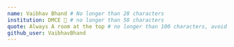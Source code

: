 ```yaml
---
name: Vaibhav Bhand # No longer than 28 characters
institution: DMCE 🚩 # no longer than 58 characters
quote: Always A room at the top # no longer than 100 characters, avoid using quotes(") to guarantee the format remains the same.
github_user: VaibhavBhand
---
```

